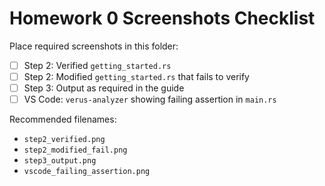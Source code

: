 # Homework 0 Screenshots Checklist

Place required screenshots in this folder:

- [ ] Step 2: Verified `getting_started.rs`
- [ ] Step 2: Modified `getting_started.rs` that fails to verify
- [ ] Step 3: Output as required in the guide
- [ ] VS Code: `verus-analyzer` showing failing assertion in `main.rs`

Recommended filenames:
- `step2_verified.png`
- `step2_modified_fail.png`
- `step3_output.png`
- `vscode_failing_assertion.png`
